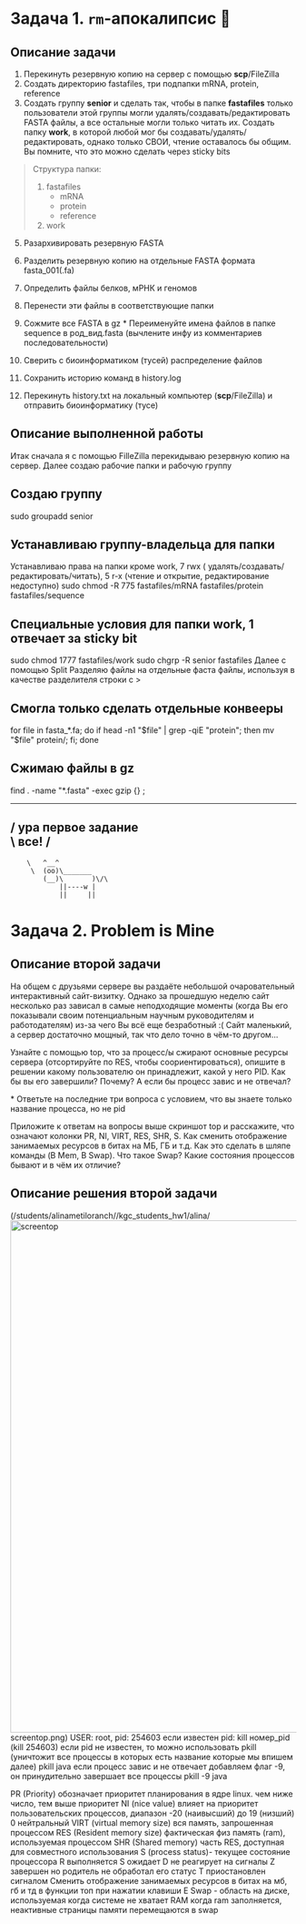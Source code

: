 # Задача 1. `rm`-апокалипсис 🧨
## Описание задачи
1. Перекинуть резервную копию на сервер с помощью **scp**/FileZilla
2. Создать директорию fastafiles, три подпапки mRNA, protein, reference
3. Создать группу **senior** и сделать так, чтобы в папке **fastafiles** только пользователи этой группы могли удалять/создавать/редактировать FASTA файлы, а все остальные могли только читать их. Создать папку **work**, в которой любой мог бы создавать/удалять/редактировать, однако только СВОИ, чтение оставалось бы общим. Вы помните, что это можно сделать через sticky bits

> Структура папки:
> 1. fastafiles
>	    * mRNA
>	    * protein
>	    * reference
> 2. work

5. Разархивировать резервную FASTA
6. Разделить резервную копию на отдельные FASTA формата fasta_001(.fa)
7. Определить файлы белков, мРНК и геномов
8. Перенести эти файлы в соответствующие папки
9. Сожмите все FASTA в gz
\* Переименуйте имена файлов в папке sequence в род_вид.fasta (вычлените инфу из комментариев поcледовательности)

10. Сверить с биоинформатиком (тусей) распределение файлов
11. Сохранить историю команд в history.log
12. Перекинуть history.txt на локальный компьютер (**scp**/FileZilla) и отправить биоинформатику (тусе)
## Описание выполненной работы
Итак сначала я с помощью  FilleZilla   перекидываю резервную копию на сервер. Далее создаю рабочие папки и рабочую группу
## Создаю группу 
sudo groupadd senior
 ## Устанавливаю группу-владельца для папки
  Устанавливаю права на папки кроме work, 7 rwx ( удалять/создавать/редактировать/читать), 5 r-x (чтение и открытие, редактирование недоступно)
 sudo chmod -R 775 fastafiles/mRNA fastafiles/protein fastafiles/sequence
 ## Специальные условия для папки work, 1 отвечает за sticky bit
 sudo chmod 1777 fastafiles/work
sudo chgrp -R senior fastafiles
Далее с помощью  Split Разделяю файлы на отдельные фаста файлы, используя в качестве разделителя строки с >
## Смогла только сделать отдельные конвееры 
for file in fasta_*.fa; do     if head -n1 "$file" | grep -qiE "protein"; then         mv "$file" protein/;     fi; done
## Сжимаю файлы в gz
find . -name "*.fasta" -exec gzip {} \;
 ____________________________________
/ ура первое задание \
\ все!                            /
 ------------------------------------
        \   ^__^
         \  (oo)\_______
            (__)\       )\/\
                ||----w |
                ||     ||

# Задача 2. Problem is Mine
## Описание второй задачи
На общем с друзьями сервере вы раздаёте небольшой очаровательный интерактивный сайт-визитку. Однако за прошедшую неделю сайт несколько раз зависал в самые неподходящие моменты (когда Вы его показывали своим потенциальным научным руководителям и работодателям) из-за чего Вы всё еще безработный :( Сайт маленький, а сервер достаточно мощный, так что дело точно в чём-то другом...

Узнайте с помощью top, что за процесс/ы сжирают основные ресурсы сервера (отсортируйте по RES, чтобы соориентироваться), опишите в решении какому пользователю он принадлежит, какой у него PID. Как бы вы его завершили? Почему? А если бы процесс завис и не отвечал? 

\* Ответьте на последние три вопроса с условием, что вы знаете только название процесса, но не pid

Приложите к ответам на вопросы выше скриншот top и расскажите, что означают колонки PR, NI, VIRT, RES, SHR, S. Как сменить отображение занимаемых ресурсов в битах на МБ, ГБ и т.д. Как это сделать в шляпе команды (B Mem, B Swap). Что такое Swap? Какие состояния процессов бывают и в чём их отличие?
## Описание решения второй задачи 
(/students/alinametiloranch//kgc_students_hw1/alina/<img width="1440" height="900" alt="screentop" src="https://github.com/user-attachments/assets/77616f89-3a7d-4de1-a254-6938569af890" />
screentop.png)
USER: root,  pid: 254603
если известен pid: kill номер_pid
(kill 254603)
если pid не известен, то можно использовать pkill (уничтожит все процессы в которых есть название которые мы впишем далее)
pkill java 
если процесс завис и не отвечает добавляем флаг -9, он принудительно завершает все процессы 
pkill -9 java 

PR (Priority) обозначает приоритет планирования в ядре linux. чем ниже число, тем выше приоритет 
NI (nice value) влияет на приоритет пользовательских процессов, диапазон -20 (наивысший) до 19 (низший)
0 нейтральный 
VIRT (virtual memory size) вся память, запрошенная процессом 
RES (Resident memory size) 
фактическая физ память (ram), используемая процессом 
SHR (Shared memory) часть RES, доступная для совместного использования 
S (process status)- текущее состояние процессора 
R выполняется 
S ожидает 
D не реагирует на сигналы 
Z завершен но родитель не обработал его статус 
T приостановлен сигналом
Сменить отображение занимаемых ресурсов в битах на мб, гб и тд в функции топ при нажатии клавиши E
Swap - область на диске, используемая когда системе не хватает RAM
когда ram заполняется, неактивные страницы памяти перемещаются в swap 
